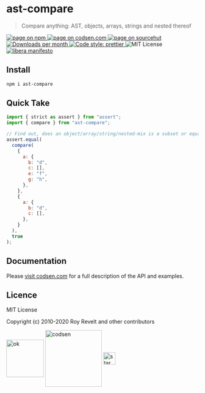 # ast-compare

> Compare anything: AST, objects, arrays, strings and nested thereof

<div class="package-badges">
  <a href="https://www.npmjs.com/package/ast-compare" rel="nofollow noreferrer noopener">
    <img src="https://img.shields.io/badge/-npm-blue?style=flat-square" alt="page on npm">
  </a>
  <a href="https://codsen.com/os/ast-compare" rel="nofollow noreferrer noopener">
    <img src="https://img.shields.io/badge/-codsen-blue?style=flat-square" alt="page on codsen.com">
  </a>
  <a href="https://git.sr.ht/~royston/codsen/tree/master/packages/ast-compare" rel="nofollow noreferrer noopener">
    <img src="https://img.shields.io/badge/-sourcehut-blue?style=flat-square" alt="page on sourcehut">
  </a>
  <a href="https://npmcharts.com/compare/ast-compare?interval=30" rel="nofollow noreferrer noopener" target="_blank">
    <img src="https://img.shields.io/npm/dm/ast-compare.svg?style=flat-square" alt="Downloads per month">
  </a>
  <a href="https://prettier.io" rel="nofollow noreferrer noopener" target="_blank">
    <img src="https://img.shields.io/badge/code_style-prettier-brightgreen.svg?style=flat-square" alt="Code style: prettier">
  </a>
  <img src="https://img.shields.io/badge/licence-MIT-brightgreen.svg?style=flat-square" alt="MIT License">
  <a href="https://liberamanifesto.com" rel="nofollow noreferrer noopener" target="_blank">
    <img src="https://img.shields.io/badge/libera-manifesto-lightgrey.svg?style=flat-square" alt="libera manifesto">
  </a>
</div>

## Install

```bash
npm i ast-compare
```

## Quick Take

```js
import { strict as assert } from "assert";
import { compare } from "ast-compare";

// Find out, does an object/array/string/nested-mix is a subset or equal to another input:
assert.equal(
  compare(
    {
      a: {
        b: "d",
        c: [],
        e: "f",
        g: "h",
      },
    },
    {
      a: {
        b: "d",
        c: [],
      },
    }
  ),
  true
);
```

## Documentation

Please [visit codsen.com](https://codsen.com/os/ast-compare/) for a full description of the API and examples.

## Licence

MIT License

Copyright (c) 2010-2020 Roy Revelt and other contributors

<img src="https://codsen.com/images/png-codsen-ok.png" width="98" alt="ok" align="center"> <img src="https://codsen.com/images/png-codsen-1.png" width="148" alt="codsen" align="center"> <img src="https://codsen.com/images/png-codsen-star-small.png" width="32" alt="star" align="center">
